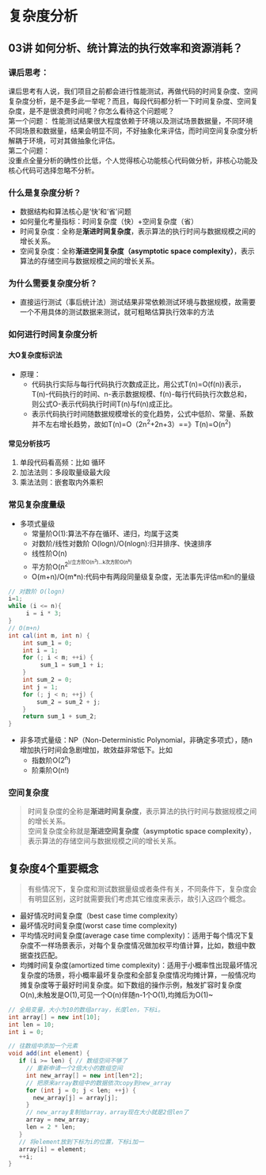 # 复杂度分析
## 03讲 如何分析、统计算法的执行效率和资源消耗？
### 课后思考：
课后思考有人说，我们项目之前都会进行性能测试，再做代码的时间复杂度、空间复杂度分析，是不是多此一举呢？而且，每段代码都分析一下时间复杂度、空间复杂度，是不是很浪费时间呢？你怎么看待这个问题呢？  
第一个问题：
性能测试结果很大程度依赖于环境以及测试场景数据量，不同环境不同场景和数据量，结果会明显不同，不好抽象化来评估，而时间空间复杂度分析解耦于环境，可对其做抽象化评估。  
第二个问题：  
没重点全量分析的确性价比低，个人觉得核心功能核心代码做分析，非核心功能及核心代码可选择忽略不分析。

### 什么是复杂度分析？
+ 数据结构和算法核心是‘快’和‘省’问题
+ 如何量化考量指标：时间复杂度（快）+空间复杂度（省）
+ 时间复杂度：全称是**渐进时间复杂度**，表示算法的执行时间与数据规模之间的增长关系。  
+ 空间复杂度：全称**渐进空间复杂度（asymptotic space complexity）**，表示算法的存储空间与数据规模之间的增长关系。

### 为什么需要复杂度分析？
+ 直接运行测试（事后统计法）测试结果非常依赖测试环境与数据规模，故需要一个不用具体的测试数据来测试，就可粗略估算执行效率的方法

### 如何进行时间复杂度分析
#### 大O复杂度标识法
+ 原理：
    - 代码执行实际与每行代码执行次数成正比，用公式T(n)=O(f(n))表示，T(n)-代码执行的时间、n-表示数据规模、f(n)-每行代码执行次数总和，则公式O-表示代码执行时间T(n)与f(n)成正比。
    - 表示代码执行时间随数据规模增长的变化趋势，公式中低阶、常量、系数并不左右增长趋势，故如T(n)=O（2n<sup>2</sup>+2n+3）==》T(n)=O(n<sup>2</sup>)
#### 常见分析技巧
1. 单段代码看高频：比如 循环
2. 加法法则：多段取量级最大段
3. 乘法法则：嵌套取内外乘积

### 常见复杂度量级
+ 多项式量级
    - 常量阶O(1):算法不存在循环、递归，均属于这类
    - 对数阶/线性对数阶 O(logn)/O(nlogn):归并排序、快速排序
    - 线性阶O(n)
    - 平方阶O(n<sup>2<sup>)/立方阶O(n<sup>3</sup>)...k次方阶O(n<sup>k</sup>)
    - O(m+n)/O(m*n):代码中有两段同量级复杂度，无法事先评估m和n的量级

```java
// 对数阶 O(logn)
i=1; 
while (i <= n){
     i = i * 3; 
}
// O(m+n)
int cal(int m, int n) { 
    int sum_1 = 0; 
    int i = 1; 
    for (; i < m; ++i) {
         sum_1 = sum_1 + i; 
    } 
    int sum_2 = 0; 
    int j = 1; 
    for (; j < n; ++j) { 
        sum_2 = sum_2 + j; 
    }
    return sum_1 + sum_2;
}
```  

+ 非多项式量级：NP（Non-Deterministic Polynomial，非确定多项式），随n增加执行时间会急剧增加，故效益非常低下。比如
    - 指数阶O(2<sup>n</sup>)
    - 阶乘阶O(n!)

### 空间复杂度
> 时间复杂度的全称是**渐进时间复杂度**，表示算法的执行时间与数据规模之间的增长关系。  
空间复杂度全称就是**渐进空间复杂度（asymptotic space complexity）**，表示算法的存储空间与数据规模之间的增长关系。

## 复杂度4个重要概念
> 有些情况下，复杂度和测试数据量级或者条件有关，不同条件下，复杂度会有明显区别，这时就需要我们考虑其它维度来表示，故引入这四个概念。 

+ 最好情况时间复杂度（best case time complexity）
+ 最坏情况时间复杂度(worst case time complexity)
+ 平均情况时间复杂度(average case time complexity)：适用于每个情况下复杂度不一样场景表示，对每个复杂度情况做加权平均值计算，比如，数组中数据查找匹配。
+ 均摊时间复杂度(amortized time complexity)：适用于小概率性出现最坏情况复杂度的场景，将小概率最坏复杂度和全部复杂度情况均摊计算，一般情况均摊复杂度等于最好时间复杂度。如下数组的操作示例，触发扩容时复杂度O(n),未触发是O(1),可见一个O(n)伴随n-1个O(1),均摊后为O(1)~
```java
// 全局变量，大小为10的数组array，长度len，下标i。
int array[] = new int[10]; 
int len = 10;
int i = 0;

// 往数组中添加一个元素
void add(int element) {
   if (i >= len) { // 数组空间不够了
     // 重新申请一个2倍大小的数组空间
     int new_array[] = new int[len*2];
     // 把原来array数组中的数据依次copy到new_array
     for (int j = 0; j < len; ++j) {
       new_array[j] = array[j];
     }
     // new_array复制给array，array现在大小就是2倍len了
     array = new_array;
     len = 2 * len;
   }
   // 将element放到下标为i的位置，下标i加一
   array[i] = element;
   ++i;
}
```